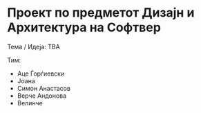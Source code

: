 # Проект по предметот Дизајн и Архитектура на Софтвер

Тема / Идеја: TBA

Тим: 
 - Аце Ѓорѓиевски
 - Јоана 
 - Симон Анастасов
 - Верче Андонова
 - Велинче
